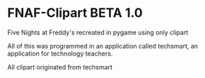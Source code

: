 # FNAF-Clipart BETA 1.0
Five Nights at Freddy's recreated in pygame using only clipart

All of this was programmed in an application called techsmart, an application for technology teachers.

All clipart originated from techsmart 
